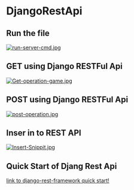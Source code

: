 # DjangoRestApi
  

## Run the file 

[![run-server-cmd.jpg](https://i.postimg.cc/cHyJ25sc/run-server-cmd.jpg)](https://postimg.cc/B8ps1pP8)


## GET using Django RESTFul Api

[![Get-operation-game.jpg](https://i.postimg.cc/htXPjqvr/Get-operation-game.jpg)](https://postimg.cc/K1yyqwnk)

## POST using Django RESTFul Api

[![post-operation.jpg](https://i.postimg.cc/mDyTqLpb/post-operation.jpg)](https://postimg.cc/47nCHgTM)


## Inser in to REST API 

[![Insert-Snippit.jpg](https://i.postimg.cc/pL5RvYcc/Insert-Snippit.jpg)](https://postimg.cc/K1bdrL2t)


## Quick Start of Djang Rest Api 

[link to django-rest-framework quick start!](https://www.django-rest-framework.org/tutorial/quickstart/)
